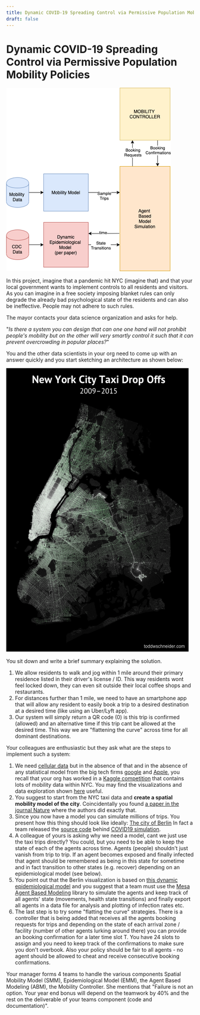 ```yaml
---
title: Dynamic COVID-19 Spreading Control via Permissive Population Mobility Policies
draft: false
---
```


# Dynamic COVID-19 Spreading Control via Permissive Population Mobility Policies

![mobility-control](images/mobility-control.png#center)


In this project, imagine that a pandemic hit NYC (imagine that) and that your local government wants to implement controls to all residents and visitors. As you can imagine in a free society imposing blanket rules can only degrade the already bad psychological state of the residents and can also be ineffective. People may not adhere to such rules. 

The mayor contacts your data science organization and asks for help. 

"_Is there a system you can design that can one one hand will not prohibit people's mobility but on the other will very smartly control it such that it can prevent overcrowding in popular places?_"  

You and the other data scientists in your org need to come up with an answer quickly and you start sketching an architecture as shown below:

![taxi-dropoffs-map](images/taxi-dropoffs-map.png#center)


You sit down and write a brief summary explaining the solution. 

1. We allow residents to walk and jog within 1 mile around their primary residence listed in their driver's license / ID.  This way residents wont feel locked down, they can even sit outside their local coffee shops and restaurants. 
2. For distances further than 1 mile, we need to have an smartphone app that will allow any resident to easily book a trip to a desired destination at a desired time  (like using an Uber/Lyft app).
3. Our system will simply return a QR code (0) is this trip is confirmed (allowed) and an alternative time if this trip cant be allowed at the desired time. This way we are "flattening the curve" across time for all dominant destinations. 

Your colleagues are enthusiastic but they ask what are the steps to implement such a system:

1.  We need [cellular data](https://www.nytimes.com/interactive/2019/12/19/opinion/location-tracking-cell-phone.html) but in the absence of that and in the absence of any statistical model from the big tech firms [google](https://www.google.com/covid19/mobility/) and [Apple](https://www.apple.com/covid19/mobility), you recall that your org has worked in a [Kaggle competition](https://www.kaggle.com/c/new-york-city-taxi-fare-prediction/overview) that contains lots of mobility data within NYC. You may find the visualizations and data exploration shown [here](https://toddwschneider.com/posts/analyzing-1-1-billion-nyc-taxi-and-uber-trips-with-a-vengeance/) useful.
2.  You suggest to start from the NYC taxi data and **create a spatial mobility model of the city**. Coincidentally you found [a paper in the journal Nature](https://www.nature.com/articles/s41598-020-60875-w.pdf) where the authors did exactly that. 
3. Since you now have a model you can simulate millions of trips. You present how this thing should look like ideally: [The city of Berlin](https://covid-sim.info/v3?day=10) In fact a team released the [source code](https://github.com/matsim-org/matsim-episim) behind [COVID19 simulation](https://covid-sim.info/). 
4. A colleague of yours is asking why we need a model, cant we just use the taxi trips directly? You could, but you need to be able to keep the state of each of the agents across time. Agents (people) shouldn't just vanish from trip to trip. If an agent becomes exposed and finally infected that agent should be remembered as being in this state for sometime and in fact transition to other states (e.g. recover) depending on an epidemiological model (see below). 
5. You point out that the Berlin visualization is based on [this dynamic epidemiological model](https://www.medrxiv.org/content/10.1101/2020.03.27.20045302v1.full.pdf) and you suggest that a team must use the [Mesa Agent Based Modeling](https://github.com/projectmesa/mesa) library to simulate the agents and keep track of all agents' state (movements, health state transitions) and finally export all agents in a data file for analysis and plotting of infection rates etc. 
6. The last step is to try some "flatting the curve" strategies. There is a controller that is being added that receives all the agents booking requests for trips and depending on the state of each arrival zone / facility (number of other agents lurking around there) you can provide an booking confirmation for a later time slot T. You have 24 slots to assign and you need to keep track of the confirmations to make sure you don't overbook. Also your policy should be fair to all agents - no agent should be allowed to cheat and receive consecutive booking confirmations.  

Your manager forms 4 teams to handle the various components Spatial Mobility Model (SMM), Epidemiological Model (EMM), the Agent Based Modeling (ABM), the Mobility Controller. She mentions that "Failure is not an option. Your year end bonus will depend on the teamwork by 40% and the rest on the deliverable of your teams component (code and documentation)". 
